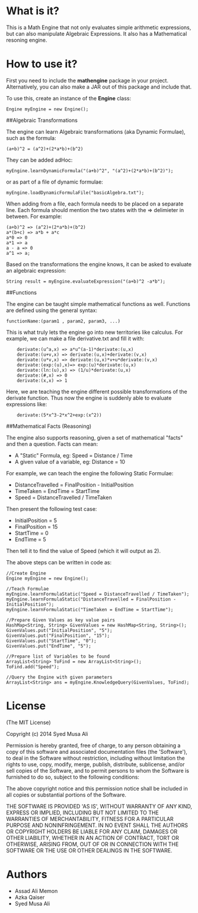 What is it?
===================

This is a Math Engine that not only evaluates simple arithmetic expressions, but can also manipulate Algebraic Expressions. It also has a Mathematical resoning engine. 

How to use it?
===================

First you need to include the **mathengine** package in your project. Alternatively, you can also make a JAR out of this package and include that.

To use this, create an instance of the **Engine** class:

    Engine myEngine = new Engine();

##Algebraic Transformations

The engine can learn Algebraic transformations (aka Dynamic Formulae), such as the formula:

    (a+b)^2 = (a^2)+(2*a*b)+(b^2)

They can be added adHoc:

    myEngine.learnDynamicFormula("(a+b)^2", "(a^2)+(2*a*b)+(b^2)");

or as part of a file of dynamic formulae:

    myEngine.loadDynamicFormulaFile("basicAlgebra.txt");

When adding from a file, each formula needs to be placed on a separate line. Each formula should mention the two states with the => delimieter in between. For example:

    (a+b)^2 => (a^2)+(2*a*b)+(b^2)
    a*(b+c) => a*b + a*c
    a*0 => 0
    a*1 => a
    a - a => 0
    a^1 => a;

Based on the transformations the engine knows, it can be asked to evaluate an algebraic expression:

    String result = myEngine.evaluateExpression("(a+b)^2 -a*b");

##Functions

The engine can be taught simple mathematical functions as well. Functions are defined using the general syntax:

    functionName:(param1 , param2, param3, ...)

This is what truly lets the engine go into new territories like calculus. For example, we can make a file derivative.txt and fill it with:

		derivate:(u^a,x) => a*u^(a-1)*derivate:(u,x)
		derivate:(u+v,x) => derivate:(u,x)+derivate:(v,x)
		derivate:(u*v,x) => derivate:(u,x)*v+u*derivate:(v,x)
		derivate:(exp:(u),x)=> exp:(u)*derivate:(u,x)
		derivate:(ln:(u),x) => (1/u)*derivate:(u,x)
		derivate:(#,x) => 0
		derivate:(x,x) => 1

Here, we are teaching the engine different possible transformations of the derivate function. Thus now the engine is suddenly able to evaluate expressions like:

        derivate:(5*x^3-2*x^2+exp:(x^2))

##Mathematical Facts (Reasoning)

The engine also supports reasoning, given a set of mathematical "facts" and then a question. Facts can mean:

- A "Static" Formula, eg: Speed = Distance / Time
- A given value of a variable, eg: Distance = 10

For example, we can teach the engine the following Static Formulae:

- DistanceTravelled = FinalPosition - InitialPosition
- TimeTaken = EndTime = StartTime
- Speed = DistanceTravelled / TimeTaken

Then present the following test case:
- InitialPosition = 5
- FinalPosition = 15
- StartTime = 0
- EndTime = 5

Then tell it to find the value of Speed (which it will output as 2).

The above steps can be written in code as:

    //Create Engine
    Engine myEngine = new Engine();

    //Teach Formulae
    myEngine.learnFormulaStatic("Speed = DistanceTravelled / TimeTaken");
    myEngine.learnFormulaStatic("DistanceTravelled = FinalPosition - InitialPosition");
    myEngine.learnFormulaStatic("TimeTaken = EndTime = StartTime");

    //Prepare Given Values as key value pairs
    HashMap<String, String> GivenValues = new HashMap<String, String>();
    GivenValues.put("InitialPosition", "5");
    GivenValues.put("FinalPosition", "15");
    GivenValues.put("StartTime", "0");
    GivenValues.put("EndTime", "5");

    //Prepare list of Variables to be found
    ArrayList<String> ToFind = new ArrayList<String>();
    ToFind.add("Speed");

    //Query the Engine with given parameters
    ArrayList<String> ans = myEngine.KnowledgeQuery(GivenValues, ToFind);

License
=======

(The MIT License)

Copyright (c) 2014 Syed Musa Ali

Permission is hereby granted, free of charge, to any person obtaining a copy of this software and associated documentation files (the 'Software'), to deal in the Software without restriction, including without limitation the rights to use, copy, modify, merge, publish, distribute, sublicense, and/or sell copies of the Software, and to permit persons to whom the Software is furnished to do so, subject to the following conditions:

The above copyright notice and this permission notice shall be included in all copies or substantial portions of the Software.

THE SOFTWARE IS PROVIDED 'AS IS', WITHOUT WARRANTY OF ANY KIND, EXPRESS OR IMPLIED, INCLUDING BUT NOT LIMITED TO THE WARRANTIES OF MERCHANTABILITY, FITNESS FOR A PARTICULAR PURPOSE AND NONINFRINGEMENT. IN NO EVENT SHALL THE AUTHORS OR COPYRIGHT HOLDERS BE LIABLE FOR ANY CLAIM, DAMAGES OR OTHER LIABILITY, WHETHER IN AN ACTION OF CONTRACT, TORT OR OTHERWISE, ARISING FROM, OUT OF OR IN CONNECTION WITH THE SOFTWARE OR THE USE OR OTHER DEALINGS IN THE SOFTWARE.

Authors
=======

- Assad Ali Memon
- Azka Qaiser
- Syed Musa Ali

